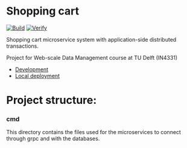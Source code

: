# Shopping cart

[![Build](https://github.com/wdm2022/shopping-cart/actions/workflows/build.yml/badge.svg)](https://github.com/wdm2022/shopping-cart/actions/workflows/build.yml)
[![Verify](https://github.com/wdm2022/shopping-cart/actions/workflows/verify.yml/badge.svg)](https://github.com/wdm2022/shopping-cart/actions/workflows/verify.yml)

Shopping cart microservice system with application-side distributed transactions.

Project for Web-scale Data Management course at TU Delft (IN4331)

* [Development](dev/README.md)
* [Local deployment](dev/README.md)

# Project structure:
### cmd
This directory contains the files used for the microservices to connect through grpc and with the databases.

### 